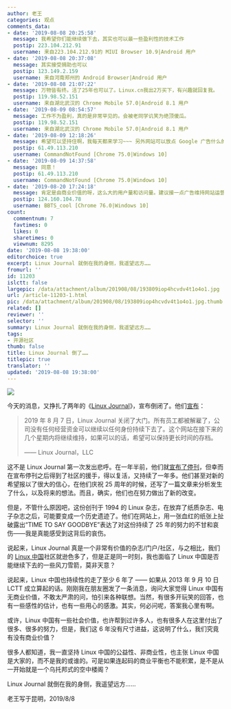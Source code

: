 ```yaml
---
author: 老王
categories: 观点
comments_data:
- date: '2019-08-08 20:25:58'
  message: 我希望你们能继续做下去，其实也可以最一些盈利性的技术工作
  postip: 223.104.212.91
  username: 来自223.104.212.91的 MIUI Browser 10.9|Android 用户
- date: '2019-08-08 20:37:08'
  message: 其实接受捐助也可以
  postip: 123.149.2.159
  username: 来自河南郑州的 Android Browser|Android 用户
- date: '2019-08-08 21:07:22'
  message: 万物皆有终。活了25年也可以了。Linux.cn我出2万买下，有兴趣就回复我。
  postip: 119.98.52.151
  username: 来自湖北武汉的 Chrome Mobile 57.0|Android 8.1 用户
- date: '2019-08-09 08:54:57'
  message: 工作不为盈利，真的是非常罕见的。会被老同学讥笑为绝顶傻瓜。
  postip: 119.98.52.151
  username: 来自湖北武汉的 Chrome Mobile 57.0|Android 8.1 用户
- date: '2019-08-09 12:18:26'
  message: 希望可以坚持住啊，我每天都来学习~~~ 另外网站可以放点 Google 广告什么的吧~
  postip: 61.49.113.210
  username: CommandNotFound [Chrome 75.0|Windows 10]
- date: '2019-08-09 14:37:58'
  message: 同意！
  postip: 61.49.113.210
  username: CommandNotFound [Chrome 75.0|Windows 10]
- date: '2019-08-20 17:24:18'
  message: 肯定是由商业价值的呀，这么大的用户量和访问量。建议接一点广告维持网站运营，让这个社区能存在的更长久。
  postip: 124.160.104.78
  username: BBTS_cool [Chrome 76.0|Windows 10]
count:
  commentnum: 7
  favtimes: 0
  likes: 0
  sharetimes: 0
  viewnum: 8295
date: '2019-08-08 19:38:00'
editorchoice: true
excerpt: Linux Journal 就倒在我的身侧，我遥望远方……
fromurl: ''
id: 11203
islctt: false
largepic: /data/attachment/album/201908/08/193809iop4hcvdv4t1o4o1.jpg
url: /article-11203-1.html
pic: /data/attachment/album/201908/08/193809iop4hcvdv4t1o4o1.jpg.thumb.jpg
related: []
reviewer: ''
selector: ''
summary: Linux Journal 就倒在我的身侧，我遥望远方……
tags:
- 开源社区
thumb: false
title: Linux Journal 倒了……
titlepic: true
translator: ''
updated: '2019-08-08 19:38:00'
---
```


![](/data/attachment/album/201908/08/193809iop4hcvdv4t1o4o1.jpg)


今天的消息，又挣扎了两年的《[Linux Journal](https://www.linuxjournal.com/)》，宣布倒闭了。他们[宣布](https://www.linuxjournal.com/content/linux-journal-ceases-publication-awkward-goodbye)：



> 
> 2019 年 8 月 7 日，Linux Journal 关闭了大门。所有员工都被解雇了，公司没有任何经营资金可以继续以任何身份持续下去了。这个网站在接下来的几个星期内将继续维持，如果可以的话，希望可以保持更长时间的存档。
> 
> 
> —— Linux Journal，LLC
> 
> 
> 


这不是 Linux Journal 第一次发出悲呼。在一年半前，他们就[宣布了停刊](/article-9106-1.html)，但幸而在宣布停刊之后得到了社区的援手，得以复活，又持续了一年多。他们甚至对新的希望报以了很大的信心，在他们庆祝 25 周年的时候，还写了一篇文章来分析发生了什么，以及将来的想法。而且，确实，他们也在努力做出了新的改变。


但是，不管什么原因吧，这份创刊于 1994 的 Linux 杂志，在放弃了纸质杂志、电子杂志之后，可能要变成一个历史遗迹了。他们在网站上，用一张血红的纸张上扯破露出“TIME TO SAY GOODBYE”表达了对这份持续了 25 年的努力的不甘和哀伤——我是真能感受到这背后的哀伤。


说起来，Linux Journal 真是一个非常有价值的杂志/门户/社区，与之相比，我们的 [Linux 中国](https://linux.cn/)社区就逊色多了，但是正是同一时刻，我也面临了 Linux 中国是否能继续下去的一些风刀雪箭，莫非天意？


说起来，Linux 中国也持续性的走了至少 6 年了 —— 如果从 2013 年 9 月 10 日 LCTT 成立算起的话。刚刚我在朋友圈发了一条消息，询问大家觉得 Linux 中国有无商业价值，不敢太严肃的问，怕引来各种联想。当然，有很多开玩笑的回答，也有一些感性的估计，也有一些用心的感激。其实，何必问呢，答案我心里有啊。


或许，Linux 中国有一些社会价值，也许帮到过许多人，也有很多人在这里付出了很多、很多的努力，但是，我们这 6 年没有尺寸进益，这说明了什么，我们究竟有没有商业价值？


很多人都知道，我一直坚持 Linux 中国的公益性、非商业性，也主张 Linux 中国是大家的，而不是我的或谁的。可是如果连起码的商业平衡也不能积累，是不是从一开始就是一个乌托邦式的空中楼阁？


Linux Journal 就倒在我的身侧，我遥望远方……


老王写于昆明，2019/8/8